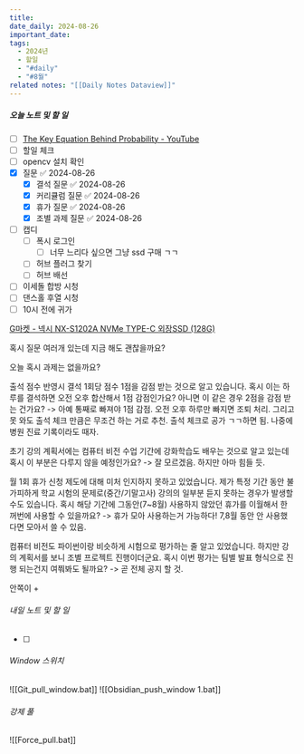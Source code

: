 ```yaml
---
title: 
date_daily: 2024-08-26
important_date: 
tags:
  - 2024년
  - 할일
  - "#daily"
  - "#8월"
related notes: "[[Daily Notes Dataview]]"
---
```

##### 오늘 노트 및 할 일 
- [ ] [The Key Equation Behind Probability - YouTube](https://www.youtube.com/watch?v=KHVR587oW8I)
- [ ]  할일 체크
- [ ] opencv 설치 확인
- [x] 질문 ✅ 2024-08-26
	- [x] 결석 질문 ✅ 2024-08-26
	- [x] 커리큘럼 질문 ✅ 2024-08-26
	- [x] 휴가 질문 ✅ 2024-08-26
	- [x] 조별 과제 질문 ✅ 2024-08-26
- [ ] 캡디
	- [ ] 폭시 로그인
		- [ ] 너무 느리다 싶으면 그냥 ssd 구매 ㄱㄱ
	- [ ] 허브 플러그 찾기
	- [ ] 허브 배선
- [ ] 이세돌 합방 시청
- [ ] 댄스홀 후열 시청
- [ ] 10시 전에 귀가

[G마켓 - 넥시 NX-S1202A NVMe TYPE-C 외장SSD (128G)](https://item.gmarket.co.kr/Item?goodscode=3909322903&NaPm=ct%3Dm0ajsr1s%7Cci%3D00b90fcf359bd3b9e30a185a441c5dff52add402%7Ctr%3Dslsl%7Csn%3D24%7Chk%3Db089552b75e188818bf6c7b736956a67521c5e9a&jaehuid=200001169)

혹시 질문 여러개 있는데 지금 해도 괜찮을까요?

오늘 혹시 과제는 없을까요?

출석 점수 반영시 결석 1회당 점수 1점을 감점 받는 것으로 알고 있습니다. 혹시 이는 하루를 결석하면 오전 오후 합산해서 1점 감점인가요? 아니면 이 같은 경우 2점을 감점 받는 건가요?
-> 아예 통째로 빠져야 1점 감점. 오전 오후 하루만 빠지면 조퇴 처리. 그리고 못 와도 출석 체크 만큼은 무조건 하는 거로 추천. 출석 체크로 공가 ㄱㄱ하면 됨. 나중에 병원 진료 기록이라도 때자.

초기 강의 계획서에는 컴퓨터 비전 수업 기간에 강화학습도 배우는 것으로 알고 있는데 혹시 이 부분은 다루지 않을 예정인가요? 
-> 잘 모르겠음. 하지만 아마 힘들 듯.

월 1회 휴가 신청 제도에 대해 미처 인지하지 못하고 있었습니다. 제가 특정 기간 동안 불가피하게 학교 시험의 문제로(중간/기말고사) 강의의 일부분 듣지 못하는 경우가 발생할 수도 있습니다. 혹시 해당 기간에 그동안(7~8월) 사용하지 않았던 휴가를 이월해서 한꺼번에 사용할 수 있을까요? 
-> 휴가 모아 사용하는거 가능하다! 7,8월 동안 안 사용했다면 모아서 쓸 수 있음.

컴퓨터 비전도 파이썬이랑 비슷하게 시험으로 평가하는 줄 알고 있었습니다. 하지만 강의 계획서를 보니 조별 프로젝트 진행이더군요. 혹시 이번 평가는 팀별 발표 형식으로 진행 되는건지 여쭤봐도 될까요?
-> 곧 전체 공지 할 것.

안쪽이 +

###### 내일 노트 및 할 일
- [ ] 


######  Window 스위치
![[Git_pull_window.bat]]
![[Obsidian_push_window 1.bat]]



###### 강제 풀
![[Force_pull.bat]]
